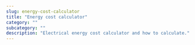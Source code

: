 ```yaml
---
slug: energy-cost-calculator
title: "Energy cost calculator"
category: ""
subcategory: ""
description: "Electrical energy cost calculator and how to calculate."
---
```


